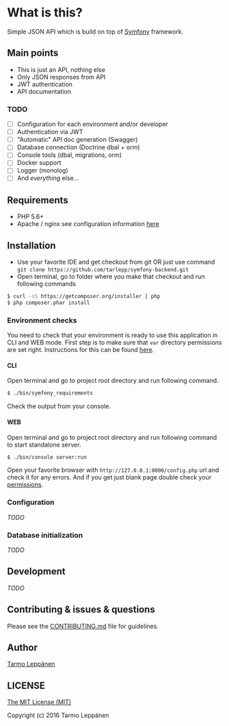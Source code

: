 # What is this?

Simple JSON API which is build on top of [Symfony](https://symfony.com/) framework.

## Main points
* This is just an API, nothing else
* Only JSON responses from API
* JWT authentication
* API documentation

### TODO
- [ ] Configuration for each environment and/or developer
- [ ] Authentication via JWT
- [ ] "Automatic" API doc generation (Swagger)
- [ ] Database connection (Doctrine dbal + orm)
- [ ] Console tools (dbal, migrations, orm)
- [ ] Docker support
- [ ] Logger (monolog) 
- [ ] And _everything_ else...

## Requirements
* PHP 5.6+
* Apache / nginx see configuration information [here](https://symfony.com/doc/current/cookbook/configuration/web_server_configuration.html)
 
## Installation
* Use your favorite IDE and get checkout from git OR just use command ```git clone https://github.com/tarlepp/symfony-backend.git```
* Open terminal, go to folder where you make that checkout and run following commands

```bash
$ curl -sS https://getcomposer.org/installer | php
$ php composer.phar install
```

### Environment checks
You need to check that your environment is ready to use this application in CLI and WEB mode.
First step is to make sure that ```var``` directory permissions are set right. Instructions 
for this can be found [here](http://symfony.com/doc/current/book/installation.html#book-installation-permissions).


#### CLI
Open terminal and go to project root directory and run following command.

```bash
$ ./bin/symfony_requirements
```

Check the output from your console.

#### WEB
Open terminal and go to project root directory and run following command to start standalone server.

```bash
$ ./bin/console server:run
```

Open your favorite browser with ```http://127.0.0.1:8000/config.php``` url and check it for any errors.
And if you get just blank page double check your [permissions](http://symfony.com/doc/current/book/installation.html#book-installation-permissions).

### Configuration
*TODO*

### Database initialization
*TODO*

## Development
*TODO*

## Contributing & issues & questions
Please see the [CONTRIBUTING.md](CONTRIBUTING.md) file for guidelines.

## Author
[Tarmo Leppänen](https://github.com/tarlepp)

## LICENSE
[The MIT License (MIT)](LICENSE)

Copyright (c) 2016 Tarmo Leppänen